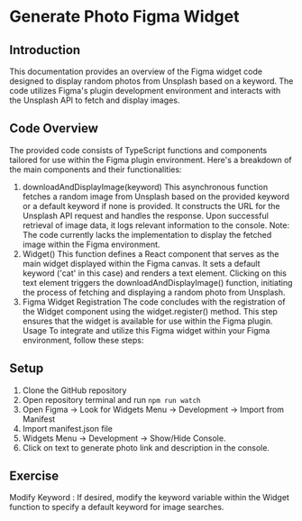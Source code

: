 # Generate Photo Figma Widget
## Introduction
This documentation provides an overview of the Figma widget code designed to display random photos from Unsplash based on a keyword. The code utilizes Figma's plugin development environment and interacts with the Unsplash API to fetch and display images.

## Code Overview
The provided code consists of TypeScript functions and components tailored for use within the Figma plugin environment. Here's a breakdown of the main components and their functionalities:

1. downloadAndDisplayImage(keyword)
This asynchronous function fetches a random image from Unsplash based on the provided keyword or a default keyword if none is provided.
It constructs the URL for the Unsplash API request and handles the response.
Upon successful retrieval of image data, it logs relevant information to the console.
Note: The code currently lacks the implementation to display the fetched image within the Figma environment.
2. Widget()
This function defines a React component that serves as the main widget displayed within the Figma canvas.
It sets a default keyword ('cat' in this case) and renders a text element.
Clicking on this text element triggers the downloadAndDisplayImage() function, initiating the process of fetching and displaying a random photo from Unsplash.
3. Figma Widget Registration
The code concludes with the registration of the Widget component using the widget.register() method. This step ensures that the widget is available for use within the Figma plugin.
Usage
To integrate and utilize this Figma widget within your Figma environment, follow these steps:


## Setup
1. Clone the GitHub repository
2. Open repository terminal and run ```npm run watch```
3. Open Figma -> Look for Widgets Menu -> Development -> Import from Manifest
4. Import manifest.json file
5. Widgets Menu -> Development -> Show/Hide Console.
6. Click on text to generate photo link and description in the console.


## Exercise
Modify Keyword : If desired, modify the keyword variable within the Widget function to specify a default keyword for image searches.






